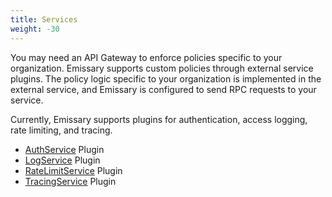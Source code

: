 ```yaml
---
title: Services
weight: -30
---
```


You may need an API Gateway to enforce policies specific to your organization. Emissary supports custom policies through external service plugins. The policy logic specific to your organization is implemented in the external service, and Emissary is configured to send RPC requests to your service.

Currently, Emissary supports plugins for authentication,
access logging, rate limiting, and tracing.

* [AuthService](auth-service) Plugin
* [LogService](log-service) Plugin
* [RateLimitService](rate-limit-service) Plugin
* [TracingService](tracing-service) Plugin
